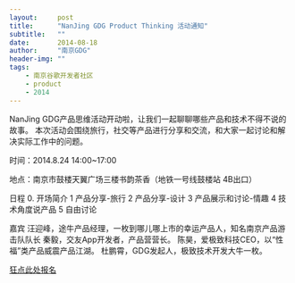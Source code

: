 ```yaml
---
layout:     post
title:      "NanJing GDG Product Thinking 活动通知"
subtitle:   ""
date:       2014-08-18
author:     "南京GDG"
header-img: ""
tags:
    - 南京谷歌开发者社区
    - product
    - 2014
---
```


NanJing GDG产品思维活动开动啦，让我们一起聊聊哪些产品和技术不得不说的故事。
本次活动会围绕旅行，社交等产品进行分享和交流，和大家一起讨论和解决实际工作中的问题。

时间：2014.8.24   14:00~17:00

地点：南京市鼓楼天翼广场三楼书韵茶香（地铁一号线鼓楼站 4B出口）

日程
0. 开场简介
1 产品分享-旅行
2 产品分享-设计
3 产品展示和讨论-情趣
4 技术角度说产品
5 自由讨论

嘉宾
汪迎峰，途牛产品经理，一枚到哪儿哪上市的幸运产品人，知名南京产品游击队队长
秦毅，交友App开发者，产品营营长。
陈昊，爱极致科技CEO，以“性福”类产品威震产品江湖。
杜鹏霄，GDG发起人，极致技术开发大牛一枚。

<a href="https://www.gdgdocs.org/forms/d/1yndtn6B2NsHmSArSm7ez2g10SRn4b3fMcURTEKQb5mQ/viewform?edit_requested=true" >狂点此处报名</a>
